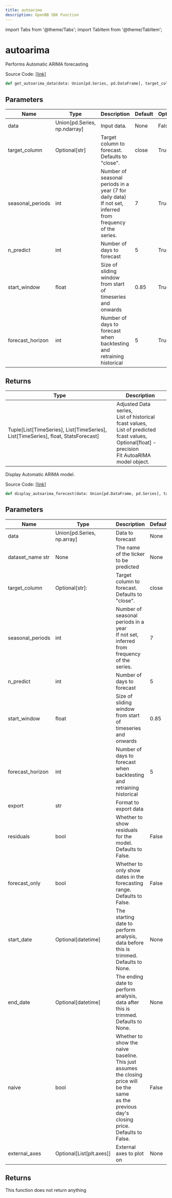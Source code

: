 ```yaml
---
title: autoarima
description: OpenBB SDK Function
---
```


import Tabs from '@theme/Tabs';
import TabItem from '@theme/TabItem';

# autoarima

<Tabs>
<TabItem value="model" label="Model" default>

Performs Automatic ARIMA forecasting

Source Code: [[link](https://github.com/OpenBB-finance/OpenBBTerminal/tree/main/openbb_terminal/forecast/autoarima_model.py#L27)]

```python
def get_autoarima_data(data: Union[pd.Series, pd.DataFrame], target_column: str = "close", seasonal_periods: int = 7, n_predict: int = 5, start_window: float = 0.85, forecast_horizon: int = 5) -> Tuple[Optional[List[type[darts.timeseries.TimeSeries]]], Optional[List[type[darts.timeseries.TimeSeries]]], Optional[List[type[darts.timeseries.TimeSeries]]], Optional[float], Optional[statsforecast.core.StatsForecast]]
```
## Parameters

| Name | Type | Description | Default | Optional |
| ---- | ---- | ----------- | ------- | -------- |
| data | Union[pd.Series, np.ndarray] | Input data. | None | False |
| target_column | Optional[str] | Target column to forecast. Defaults to "close". | close | True |
| seasonal_periods | int | Number of seasonal periods in a year (7 for daily data)<br/>If not set, inferred from frequency of the series. | 7 | True |
| n_predict | int | Number of days to forecast | 5 | True |
| start_window | float | Size of sliding window from start of timeseries and onwards | 0.85 | True |
| forecast_horizon | int | Number of days to forecast when backtesting and retraining historical | 5 | True |

## Returns

| Type | Description |
| ---- | ----------- |
| Tuple[List[TimeSeries], List[TimeSeries], List[TimeSeries], float, StatsForecast] | Adjusted Data series,<br/>List of historical fcast values,<br/>List of predicted fcast values,<br/>Optional[float] - precision<br/>Fit AutoaRIMA model object. |



</TabItem>
<TabItem value="view" label="View">

Display Automatic ARIMA model.

Source Code: [[link](https://github.com/OpenBB-finance/OpenBBTerminal/tree/main/openbb_terminal/forecast/autoarima_view.py#L20)]

```python
def display_autoarima_forecast(data: Union[pd.DataFrame, pd.Series], target_column: str = "close", dataset_name: str = "", seasonal_periods: int = 7, n_predict: int = 5, start_window: float = 0.85, forecast_horizon: int = 5, export: str = "", residuals: bool = False, forecast_only: bool = False, start_date: Optional[datetime.datetime] = None, end_date: Optional[datetime.datetime] = None, naive: bool = False, export_pred_raw: bool = False, external_axes: Optional[List[axes]] = None) -> None
```
## Parameters

| Name | Type | Description | Default | Optional |
| ---- | ---- | ----------- | ------- | -------- |
| data | Union[pd.Series, np.array] | Data to forecast | None | False |
| dataset_name str | None | The name of the ticker to be predicted | None | True |
| target_column | Optional[str]: | Target column to forecast. Defaults to "close". | close | True |
| seasonal_periods | int | Number of seasonal periods in a year<br/>If not set, inferred from frequency of the series. | 7 | True |
| n_predict | int | Number of days to forecast | 5 | True |
| start_window | float | Size of sliding window from start of timeseries and onwards | 0.85 | True |
| forecast_horizon | int | Number of days to forecast when backtesting and retraining historical | 5 | True |
| export | str | Format to export data |  | True |
| residuals | bool | Whether to show residuals for the model. Defaults to False. | False | True |
| forecast_only | bool | Whether to only show dates in the forecasting range. Defaults to False. | False | True |
| start_date | Optional[datetime] | The starting date to perform analysis, data before this is trimmed. Defaults to None. | None | True |
| end_date | Optional[datetime] | The ending date to perform analysis, data after this is trimmed. Defaults to None. | None | True |
| naive | bool | Whether to show the naive baseline. This just assumes the closing price will be the same<br/>as the previous day's closing price. Defaults to False. | False | True |
| external_axes | Optional[List[plt.axes]] | External axes to plot on | None | True |

## Returns

This function does not return anything



</TabItem>
</Tabs>